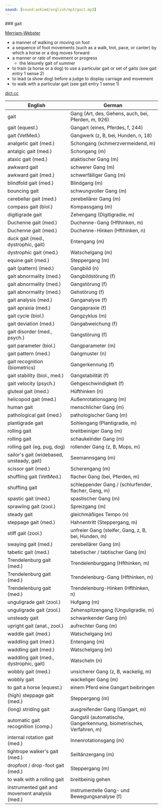 ```yaml
---
sound: [sound:ankimd/english/mp3/gait.mp3]
---
```


\### gait

[Merriam-Webster](https://www.merriam-webster.com/dictionary/gait)

- a manner of walking or moving on foot
- a sequence of foot movements (such as a walk, trot, pace, or canter) by which a horse or a dog moves forward
- a manner or rate of movement or progress
    - the leisurely gait of summer
- to train (a horse or a dog) to use a particular gait or set of gaits (see gait entry 1 sense 2)
- to lead (a show dog) before a judge to display carriage and movement
- to walk with a particular gait (see gait entry 1 sense 1)

[dict.cc](https://www.dict.cc/gait)

| English        | German       |
| -------------- | ------------ |
| gait | Gang (Art, des, Gehens, auch, bei, Pferden, m, 926) |
| gait (equest.) | Gangart (eines, Pferdes, f, 244) |
| gait (VetMed.) | Gangwerk (z, B, bei, Hunden, n, 18) |
| analgetic gait (med.) | Schongang (schmerzvermeidend, m) |
| antalgic gait (med.) | Schongang (m) |
| ataxic gait (med.) | ataktischer Gang (m) |
| awkward gait | schwerer Gang (m) |
| awkward gait (med.) | schwerfälliger Gang (m) |
| blindfold gait (med.) | Blindgang (m) |
| bouncing gait | schwungvoller Gang (m) |
| cerebellar gait (med.) | zerebellärer Gang (m) |
| compass gait (biol.) | Kompassgang (m) |
| digitigrade gait | Zehengang (Digitigradie, m) |
| Duchenne gait (med.) | Duchenne-Gang (Hfthinken, m) |
| Duchenne gait (med.) | Duchenne-Hinken (Hfthinken, n) |
| duck gait (med., dystrophic, gait) | Entengang (m) |
| dystrophic gait (med.) | Watschelgang (m) |
| equine gait (med.) | Steppergang (m) |
| gait (pattern) (med.) | Gangbild (n) |
| gait abnormality (med.) | Gangbildstörung (f) |
| gait abnormality (med.) | Gangstörung (f) |
| gait abnormality (med.) | Gehstörung (f) |
| gait analysis (med.) | Ganganalyse (f) |
| gait apraxia (med.) | Gangapraxie (f) |
| gait cycle (biol.) | Gangzyklus (m) |
| gait deviation (med.) | Gangabweichung (f) |
| gait disorder (med., psych.) | Gangstörung (f) |
| gait parameter (biol.) | Gangparameter (m) |
| gait pattern (med.) | Gangmuster (n) |
| gait recognition (biometrics) | Gangerkennung (f) |
| gait stability (biol., med.) | Gangstabilität (f) |
| gait velocity (psych.) | Gehgeschwindigkeit (f) |
| gluteal gait (med.) | Hüfthinken (n) |
| helicopod gait (med.) | Außenrotationsgang (m) |
| human gait | menschlicher Gang (m) |
| pathological gait (med.) | pathologischer Gang (m) |
| plantigrade gait | Sohlengang (Plantigradie, m) |
| rolling gait | breitbeiniger Gang (m) |
| rolling gait | schaukelnder Gang (m) |
| rolling gait (eg, pug, dog) | rollender Gang (z, B, Mops, m) |
| sailor's gait (widebased, unsteady, gait) | Seemannsgang (m) |
| scissor gait (med.) | Scherengang (m) |
| shuffling gait (VetMed.) | flacher Gang (bei, Pferden, m) |
| shuffling gait | schleppender Gang / (schlurfender, flacher, Gang, m) |
| spastic gait (med.) | spastischer Gang (m) |
| sprawling gait (zool.) | Spreizgang (m) |
| steady gait | gleichmäßiges Tempo (n) |
| steppage gait (med.) | Hahnentritt (Steppergang, m) |
| stiff gait (zool.) | unfreier Gang (steifer, Gang, z, B, bei, Hunden, m) |
| swaying gait (med.) | zerebellärer Gang (m) |
| tabetic gait (med.) | tabetischer / tabtischer Gang (m) |
| Trendelenburg gait (med.) | Trendelenburggang (Hfthinken, m) |
| Trendelenburg gait (med.) | Trendelenburg-Gang (Hfthinken, m) |
| Trendelenburg gait (med.) | Trendelenburg-Hinken (Hfthinken, n) |
| unguligrade gait (zool.) | Hufgang (m) |
| unguligrade gait (zool.) | Zehenspitzengang (Unguligradie, m) |
| unsteady gait | schwankender Gang (m) |
| upright gait (anat., zool.) | aufrechter Gang (m) |
| waddle gait (med.) | Watschelgang (m) |
| waddling gait (med.) | Entengang (m) |
| waddling gait (med.) | Watschelgang (m) |
| waddling gait (med., dystrophic, gait) | Watscheln (n) |
| wobbly gait (med.) | unsicherer Gang (z, B, wackelig, m) |
| wobbly gait | wackeliger Gang (m) |
| to gait a horse (equest.) | einem Pferd eine Gangart beibringen |
| (high) steppage gait (med.) | Steppergang (m) |
| (long) striding gait | ausgreifender Gang (Gangart, m) |
| automatic gait recognition (comp.) | Gangstil (automatische, Gangerkennung, biometrisches, Verfahren, m) |
| internal rotation gait (med.) | Innenrotationsgang (m) |
| tightrope walker's gait (med.) | Seiltänzergang (m) |
| dropfoot / drop-foot gait (med.) | Steppergang (m) |
| to walk with a rolling gait | breitbeinig gehen |
| instrumented gait and movement analysis (med.) | instrumentelle Gang- und Bewegungsanalyse (f) |
